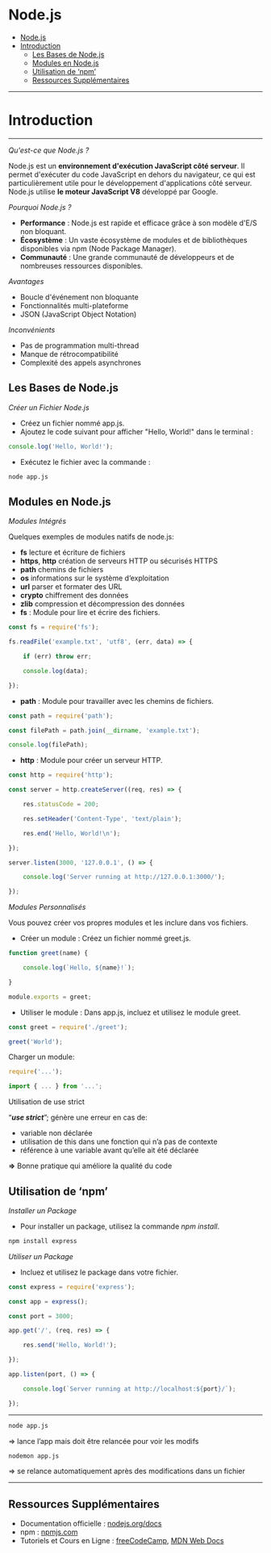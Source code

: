 # Node.js

- [Node.js](#nodejs)
- [Introduction](#introduction)
  - [Les Bases de Node.js](#les-bases-de-nodejs)
  - [Modules en Node.js](#modules-en-nodejs)
  - [Utilisation de ‘npm’](#utilisation-de-npm)
  - [Ressources Supplémentaires](#ressources-supplémentaires)

---

# Introduction

---

*Qu'est-ce que Node.js ?*

Node.js est un **environnement d'exécution JavaScript côté serveur**. Il permet d'exécuter du code JavaScript en dehors du navigateur, ce qui est particulièrement utile pour le développement d'applications côté serveur. Node.js utilise **le moteur JavaScript V8** développé par Google.

*Pourquoi Node.js ?*

- **Performance** : Node.js est rapide et efficace grâce à son modèle d'E/S non bloquant.
- **Écosystème** : Un vaste écosystème de modules et de bibliothèques disponibles via npm (Node Package Manager).
- **Communauté** : Une grande communauté de développeurs et de nombreuses ressources disponibles.

*Avantages*

- Boucle d'événement non bloquante
- Fonctionnalités multi-plateforme
- JSON (JavaScript Object Notation)

*Inconvénients*

- Pas de programmation multi-thread
- Manque de rétrocompatibilité
- Complexité des appels asynchrones

## Les Bases de Node.js

*Créer un Fichier Node.js*

- Créez un fichier nommé app.js.
- Ajoutez le code suivant pour afficher "Hello, World!" dans le terminal :
```js
console.log('Hello, World!');
```

- Exécutez le fichier avec la commande :
```bash
node app.js
```

## Modules en Node.js

*Modules Intégrés*

Quelques exemples de modules natifs de node.js:

- **fs** lecture et écriture de fichiers
- **https**, **http** création de serveurs HTTP ou sécurisés HTTPS
- **path** chemins de fichiers
- **os** informations sur le système d’exploitation
- **url** parser et formater des URL
- **crypto** chiffrement des données
- **zlib** compression et décompression des données
- **fs** : Module pour lire et écrire des fichiers.

```js
const fs = require('fs');

fs.readFile('example.txt', 'utf8', (err, data) => {

    if (err) throw err;

    console.log(data);

});
```

- **path** : Module pour travailler avec les chemins de fichiers.

```js
const path = require('path');

const filePath = path.join(__dirname, 'example.txt');

console.log(filePath);
```

- **http** : Module pour créer un serveur HTTP.

```js
const http = require('http');

const server = http.createServer((req, res) => {

    res.statusCode = 200;

    res.setHeader('Content-Type', 'text/plain');

    res.end('Hello, World!\n');

});

server.listen(3000, '127.0.0.1', () => {

    console.log('Server running at http://127.0.0.1:3000/');

});
```

*Modules Personnalisés*

Vous pouvez créer vos propres modules et les inclure dans vos fichiers.

- Créer un module : Créez un fichier nommé greet.js.
```js
function greet(name) {

    console.log(`Hello, ${name}!`);

}

module.exports = greet;
```

- Utiliser le module : Dans app.js, incluez et utilisez le module greet.
```js
const greet = require('./greet');

greet('World');
```

Charger un module:
```js
require('...');
```
```js
import { ... } from '...';
```

Utilisation de use strict

“***use strict***”; génère une erreur en cas de:

- variable non déclarée
- utilisation de this dans une fonction qui n’a pas de contexte
- référence à une variable avant qu’elle ait été déclarée

**=>** Bonne pratique qui améliore la qualité du code

## Utilisation de ‘npm’

*Installer un Package*

- Pour installer un package, utilisez la commande *npm install*.
```bash
npm install express
```

*Utiliser un Package*

- Incluez et utilisez le package dans votre fichier.
```js
const express = require('express');

const app = express();

const port = 3000;

app.get('/', (req, res) => {

    res.send('Hello, World!');

});

app.listen(port, () => {

    console.log(`Server running at http://localhost:${port}/`);

});
```

---
```bash
node app.js
```

=> lance l’app mais doit être relancée pour voir les modifs

```bash
nodemon app.js
```

=> se relance automatiquement après des modifications dans un fichier

---

## Ressources Supplémentaires

- Documentation officielle : [nodejs.org/docs](https://nodejs.org/docs/)
- npm : [npmjs.com](https://www.npmjs.com/)
- Tutoriels et Cours en Ligne : [freeCodeCamp](https://www.freecodecamp.org/), [MDN Web Docs](https://developer.mozilla.org/)